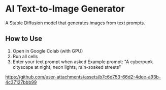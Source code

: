 # AI Text-to-Image Generator
A Stable Diffusion model that generates images from text prompts.
## How to Use
1. Open in Google Colab (with GPU)
2. Run all cells
3. Enter your text prompt when asked
Example prompt: "A cyberpunk cityscape at night, neon lights, rain-soaked streets"






https://github.com/user-attachments/assets/b7c6d753-66d2-4dee-a93b-4c37127bbb99

